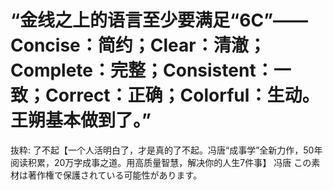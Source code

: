# “金线之上的语言至少要满足“6C”——Concise：简约；Clear：清澈；Complete：完整；Consistent：一致；Correct：正确；Colorful：生动。王朔基本做到了。”

抜粋:
了不起【一个人活明白了，才是真的了不起。冯唐“成事学”全新力作，50年阅读积累，20万字成事之道。用高质量智慧，解决你的人生7件事】
冯唐
この素材は著作権で保護されている可能性があります。
